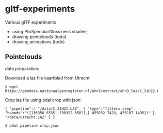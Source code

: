 # gltf-experiments

Various glTF experiments

- using PbrSpecularGlossiness shader;
- drawing pointclouds (todo)
- drawing animations (todo)


## Pointclouds

data preparation:

Download a laz file kaartblad from Utrecht 

```
$ wget https://geodata.nationaalgeoregister.nl/ahn3/extract/ahn3_laz/C_31HZ2.LAZ
```

Crop laz file using pdal crop with json:

```
{ "pipeline":[ "/data/C_31HZ2.LAZ", { "type":"filters.crop", "bounds":"([136356.6585, 136922.3581],[ 455832.7428, 456107.1495])" }, "/data/utrecht.LAZ" ] }
```

```
$ pdal pipeline crop.json
```